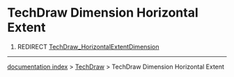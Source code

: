 # TechDraw Dimension Horizontal Extent
1.  REDIRECT [TechDraw\_HorizontalExtentDimension](TechDraw_HorizontalExtentDimension.md)

---
[documentation index](../README.md) > [TechDraw](TechDraw_Workbench.md) > TechDraw Dimension Horizontal Extent
